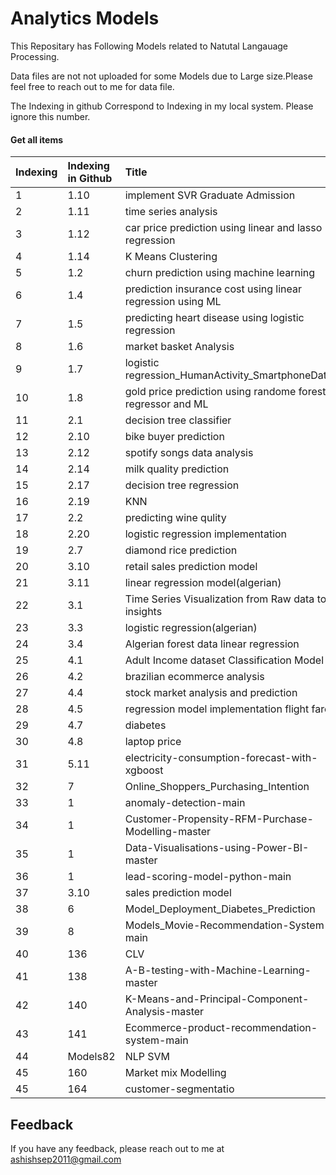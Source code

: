
# Analytics Models

This Repositary has Following Models related to Natutal Langauage Processing.

Data files are not not uploaded for some Models due to Large size.Please feel free to reach out to me for data file. 

The Indexing in github Correspond to Indexing in my local system. Please ignore this number.







#### Get all items



| Indexing| Indexing in Github     | Title                |
| :-------- | :------- | :------------------------- |
| 1 | 1.10 |implement SVR Graduate Admission
| 2 | 1.11 | time series analysis
 | 3 | 1.12 |car price prediction using linear and lasso regression |
| 4 | 1.14 | K Means Clustering |
| 5 | 1.2 | churn prediction using machine learning |
| 6 | 1.4 | prediction insurance cost using linear regression using ML |
| 7 | 1.5 | predicting heart disease using logistic regression |
| 8 | 1.6 | market basket Analysis |
| 9 | 1.7 | logistic regression_HumanActivity_SmartphoneData |
| 10 | 1.8 | gold price prediction using randome forest regressor and ML |
| 11 | 2.1 | decision tree classifier |
| 12 | 2.10 | bike buyer prediction |
| 13 | 2.12 | spotify songs data analysis |
| 14 | 2.14 | milk quality prediction |
| 15 | 2.17 | decision tree regression |
| 16 | 2.19 | KNN |
| 17 | 2.2 | predicting wine qulity |
| 18 | 2.20 | logistic regression implementation |
| 19 | 2.7 | diamond rice prediction |
| 20 | 3.10 | retail sales prediction model |
| 21 | 3.11 | linear regression model(algerian) |
| 22 | 3.1 | Time Series Visualization from Raw data to insights |
| 23 | 3.3 | logistic regression(algerian) |
| 24 | 3.4 | Algerian forest data linear regression |
| 25 | 4.1 | Adult Income dataset Classification Model |
| 26 | 4.2 | brazilian ecommerce analysis |
| 27 | 4.4 | stock market analysis and prediction |
| 28 | 4.5 | regression model implementation flight fare |
| 29 | 4.7 | diabetes |
| 30 | 4.8 | laptop price |
| 31 | 5.11 | electricity-consumption-forecast-with-xgboost |
| 32 | 7 | Online_Shoppers_Purchasing_Intention |
| 33 | 1 | anomaly-detection-main |
| 34 | 1 | Customer-Propensity-RFM-Purchase-Modelling-master |
| 35 | 1 | Data-Visualisations-using-Power-BI-master |
| 36 | 1 | lead-scoring-model-python-main |
| 37 | 3.10 | sales prediction model |
| 38 | 6 | Model_Deployment_Diabetes_Prediction|
| 39 | 8 | Models_Movie-Recommendation-System-main |
| 40 | 136 | CLV |
| 41 | 138 | A-B-testing-with-Machine-Learning-master |
| 42 | 140 | K-Means-and-Principal-Component-Analysis-master |
| 43 | 141 | Ecommerce-product-recommendation-system-main |
| 44 | Models82 | NLP SVM |
| 45 | 160 | Market mix Modelling |
| 45 | 164 | customer-segmentatio |








## Feedback

If you have any feedback, please reach out to me at ashishsep2011@gmail.com

